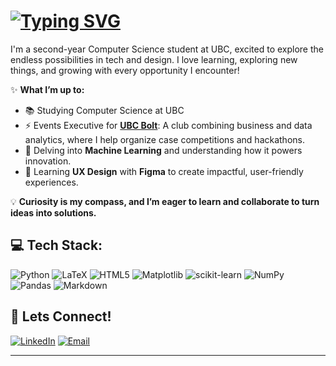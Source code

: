 # [![Typing SVG](https://readme-typing-svg.demolab.com?font=Fira+Code&size=40&pause=1000&color=000000&width=600&height=100&lines=Hi+there%2C+I'm+Aamna+%F0%9F%91%8B)](https://git.io/typing-svg)

I'm a second-year Computer Science student at UBC, excited to explore the endless possibilities in tech and design. I love learning, exploring new things, and growing with every opportunity I encounter!

✨ **What I’m up to:**  
- 📚 Studying Computer Science at UBC  
- ⚡️ Events Executive for [**UBC Bolt**](https://www.boltbootcamps.com/): A club combining business and data analytics, where I help organize case competitions and hackathons.  
- 🤖 Delving into **Machine Learning** and understanding how it powers innovation.  
- 🎨 Learning **UX Design** with **Figma** to create impactful, user-friendly experiences.  

💡 **Curiosity is my compass, and I’m eager to learn and collaborate to turn ideas into solutions.**  


## 💻 Tech Stack:
![Python](https://img.shields.io/badge/python-3670A0?style=for-the-badge&logo=python&logoColor=ffdd54) ![LaTeX](https://img.shields.io/badge/latex-%23008080.svg?style=for-the-badge&logo=latex&logoColor=white) ![HTML5](https://img.shields.io/badge/html5-%23E34F26.svg?style=for-the-badge&logo=html5&logoColor=white) ![Matplotlib](https://img.shields.io/badge/Matplotlib-%23ffffff.svg?style=for-the-badge&logo=Matplotlib&logoColor=black) ![scikit-learn](https://img.shields.io/badge/scikit--learn-%23F7931E.svg?style=for-the-badge&logo=scikit-learn&logoColor=white) ![NumPy](https://img.shields.io/badge/numpy-%23013243.svg?style=for-the-badge&logo=numpy&logoColor=white) ![Pandas](https://img.shields.io/badge/pandas-%23150458.svg?style=for-the-badge&logo=pandas&logoColor=white)
![Markdown](https://img.shields.io/badge/Markdown-000000?style=for-the-badge&logo=markdown&logoColor=white)

## 🔗 Lets Connect! 
[![LinkedIn](https://img.shields.io/badge/LinkedIn-%230077B5.svg?logo=linkedin&logoColor=white)](https://www.linkedin.com/in/aamna-mushtaq/) [![Email](https://img.shields.io/badge/Email-D14836?logo=gmail&logoColor=white)](mailto:aamnamushtaq07@gmail.com)  

---

<!-- Proudly created with GPRM ( https://gprm.itsvg.in ) -->
<!--
**Aamna-m/aamna-m** is a ✨ _special_ ✨ repository because its `README.md` (this file) appears on your GitHub profile.

Here are some ideas to get you started:

- 🔭 I’m currently working on ...
- 🌱 I’m currently learning ...
- 👯 I’m looking to collaborate on ...
- 🤔 I’m looking for help with ...
- 💬 Ask me about ...
- 📫 How to reach me: ...
- 😄 Pronouns: ...
- ⚡ Fun fact: ...
-->
